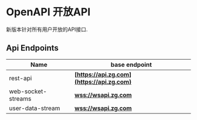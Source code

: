 # OpenAPI 开放API

新版本针对所有用户开放的API接口.

## Api Endpoints

Name | base endpoint
------------ | ------------
rest-api | **[https://api.zg.com](https://api.zg.com)**
web-socket-streams | **[wss://wsapi.zg.com](wss://wsapi.zg.com)**
user-data-stream | **[wss://wsapi.zg.com](wss://wsapi.zg.com)**
